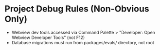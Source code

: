 # Project Debug Rules (Non-Obvious Only)
- Webview dev tools accessed via Command Palette > "Developer: Open Webview Developer Tools" (not F12)
- Database migrations must run from packages/evals/ directory, not root